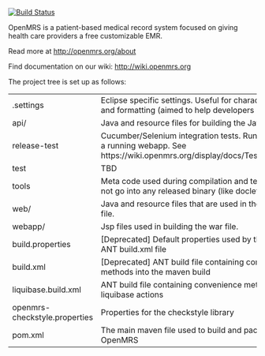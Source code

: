 [![Build Status](https://secure.travis-ci.org/openmrs/openmrs-core.png?branch=master)](https://travis-ci.org/openmrs/openmrs-core)


OpenMRS is a patient-based medical record system focused on giving health care providers a free customizable EMR.

Read more at http://openmrs.org/about

Find documentation on our wiki: http://wiki.openmrs.org

The project tree is set up as follows:

<table>
 <tr>
  <td>.settings</td>
  <td>Eclipse specific settings. Useful for character encoding and formatting (aimed to help developers using Eclipse)</td>
 </tr>
 <tr>
  <td>api/</td>
  <td>Java and resource files for building the Java api .jar file.</td>
 </tr>
 <tr>
  <td>release-test</td>
  <td>Cucumber/Selenium integration tests. Run daily against a running webapp. See https://wiki.openmrs.org/display/docs/Testing+Releases</td>
 </tr>
 <tr>
  <td>test</td>
  <td>TBD</td>
 </tr>
 <tr>
  <td>tools</td>
  <td>Meta code used during compilation and testing. Does not go into any released binary (like doclets)</td>
 </tr>
 <tr>
  <td>web/</td>
  <td>Java and resource files that are used in the webapp/war file.</td>
 </tr>
 <tr>
  <td>webapp/</td>
  <td>Jsp files used in building the war file.</td>
 </tr>
 <tr> 
  <td>build.properties</td>
  <td>[Deprecated] Default properties used by the deprecated ANT build.xml file</td>
 </tr>
 <tr>
  <td>build.xml</td>
  <td>[Deprecated] ANT build file containing convenience methods into the maven build</td>
 </tr>
 <tr>
  <td>liquibase.build.xml</td>
  <td>ANT build file containing convenience methods to run liquibase actions</td>
 </tr>
 <tr>
  <td>openmrs-checkstyle.properties</td>
  <td>Properties for the checkstyle library</td>
 </tr>
 <tr>
  <td>pom.xml</td>
  <td>The main maven file used to build and package OpenMRS</td>
 </tr>  
</table>
